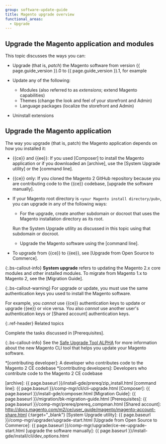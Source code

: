 ```yaml
---
group: software-update-guide
title: Magento upgrade overview
functional_areas:
  - Upgrade
---
```


<!-- Topic variables
{% capture ce %}{{site.data.var.ce}}{% endcapture %}
{% capture ee %}{{site.data.var.ee}}{% endcapture %}
-->

## Upgrade the Magento application and modules

This topic discusses the ways you can:

*  Upgrade (that is, *patch*) the Magento software from version {{ page.guide_version }}.0 to {{ page.guide_version }}.1, for example
*  Update any of the following:

   *  Modules (also referred to as *extensions*; extend Magento capabilities)
   *  Themes (change the look and feel of your storefront and Admin)
   *  Language packages (localize the storefront and Admin)

*  Uninstall extensions

## Upgrade the Magento application

The way you upgrade (that is, patch) the Magento application depends on how you installed it:

*  {{ce}} and {{ee}}: If you used [Composer] to install the Magento application or if you downloaded an [archive], use the [System Upgrade utility] or the [command line].
*  {{ce}} only: If you cloned the Magento 2 GitHub repository because you are contributing code to the {{ce}} codebase, [upgrade the software manually].
*  If your Magento root directory is `<your Magento install directory/pub>`, you can upgrade in any of the following ways:
   *  For the upgrade, create another subdomain or docroot that uses the Magento installation directory as its root.

   Run the System Upgrade utility as discussed in this topic using that subdomain or docroot.

   *  Upgrade the Magento software using the [command line].

*  To upgrade from {{ce}} to {{ee}}, see [Upgrade from Open Source to Commerce].

 {:.bs-callout-info}
__System upgrade__ refers to updating the Magento 2.x core modules and other installed modules.
To migrate from Magento 1.x to Magento 2, see the [Migration Guide].

{:.bs-callout-warning}
For upgrade or update, you must use the same authentication keys you used to install the Magento software.

For example, you *cannot* use {{ce}} authentication keys to update or upgrade {{ee}} or vice versa.
You also *cannot* use another user's authentication keys or [Shared account] authentication keys.

{:.ref-header}
Related topics

Complete the tasks discussed in [Prerequisites].

 {:.bs-callout-info}
See the [Safe Upgrade Tool ALPHA]({{site.baseurl}}/safe-upgrade-tool/introduction.html) for more information about the new Magento CLI tool that helps you update your Magento software.

<!-- ABBREVIATIONS -->

*[contributing developer]: A developer who contributes code to the Magento 2 CE codebase
*[contributing developers]: Developers who contribute code to the Magento 2 CE codebase

[archive]: {{ page.baseurl }}/install-gde/prereq/zip_install.html
[command line]: {{ page.baseurl }}/comp-mgr/cli/cli-upgrade.html
[Composer]: {{ page.baseurl }}/install-gde/composer.html
[Migration Guide]: {{ page.baseurl }}/migration/bk-migration-guide.html
[Prerequisites]: {{ page.baseurl }}/comp-mgr/prereq/prereq_compman.html
[Shared account]: http://docs.magento.com/m2/ce/user_guide/magento/magento-account-share.html
{:target="_blank"}
[System Upgrade utility]: {{ page.baseurl }}/comp-mgr/upgrader/upgrade-start.html
[Upgrade from Open Source to Commerce]: {{ page.baseurl }}/comp-mgr/upgrader/ce-ee-upgrade-start.html
[upgrade the software manually]: {{ page.baseurl }}/install-gde/install/cli/dev_options.html
